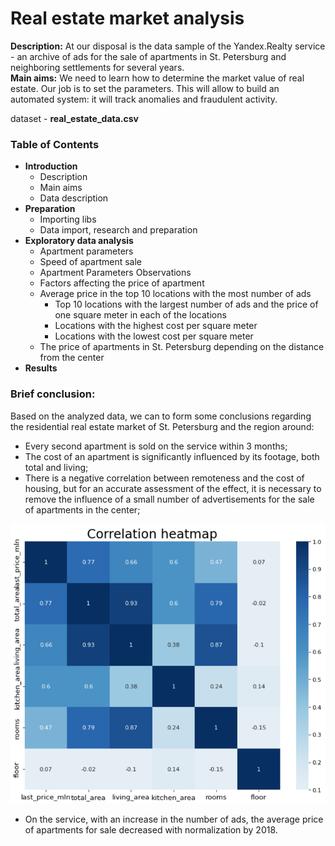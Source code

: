 # Real estate market analysis
**Description:** At our disposal is the data sample of the Yandex.Realty service - an archive of ads for the sale of apartments in St. Petersburg and neighboring settlements for several years.<br> 
**Main aims:** We need to learn how to determine the market value of real estate. Our job is to set the parameters. This will allow to build an automated system: it will track anomalies and fraudulent activity.

dataset - **real_estate_data.csv**

### Table of Contents

- **Introduction**
  - Description
  - Main aims
  - Data description
- **Preparation**
  - Importing libs
  - Data import, research and preparation
- **Exploratory data analysis**
  - Apartment parameters
  - Speed of apartment sale
  - Apartment Parameters Observations
  - Factors affecting the price of apartment
  - Average price in the top 10 locations with the most number of ads
    - Top 10 locations with the largest number of ads and the price of one square meter in each of the locations
    - Locations with the highest cost per square meter
    - Locations with the lowest cost per square meter
  - The price of apartments in St. Petersburg depending on the distance from the center
- **Results**

### Brief conclusion:
Based on the analyzed data, we can to form some conclusions regarding the residential real estate market of St. Petersburg and the region around:
* Every second apartment is sold on the service within 3 months;
* The cost of an apartment is significantly influenced by its footage, both total and living;
* There is a negative correlation between remoteness and the cost of housing, but for an accurate assessment of the effect, it is necessary to remove the influence of a small number of advertisements for the sale of apartments in the center;

<p align="center">
  <img src="https://github.com/AntonMiniazev/YaP_projects/blob/main/1.%20Real_estate_market_analysis/imgs/Heatmap.png" />
</p>

* On the service, with an increase in the number of ads, the average price of apartments for sale decreased with normalization by 2018.

